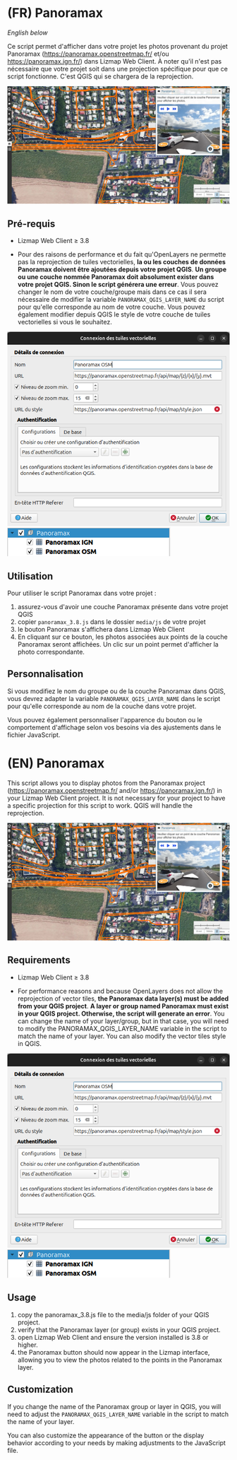 # (FR) Panoramax

_English below_

Ce script permet d'afficher dans votre projet les photos provenant du projet Panoramax
(https://panoramax.openstreetmap.fr/ et/ou https://panoramax.ign.fr/) dans Lizmap Web Client. À noter qu'il n'est pas
nécessaire que votre projet soit dans une projection spécifique pour que ce script fonctionne. C'est QGIS qui se
chargera de la reprojection.

![alt text](image-3.png)

## Pré-requis

- Lizmap Web Client ≥ 3.8

- Pour des raisons de performance et du fait qu'OpenLayers ne permette pas la reprojection de tuiles vectorielles,
  **la ou les couches de données Panoramax doivent être ajoutées depuis votre projet QGIS**.
  **Un groupe ou une couche nommée Panoramax doit absolument exister dans votre projet QGIS. Sinon le script générera
  une erreur**. Vous pouvez changer le nom de votre couche/groupe mais dans ce cas il sera nécessaire de modifier
  la variable `PANORAMAX_QGIS_LAYER_NAME` du script pour qu'elle corresponde au nom de votre couche. Vous pouvez
  également modifier depuis QGIS le style de votre couche de tuiles vectorielles si vous le souhaitez.

![alt text](image.png)
![alt text](image-1.png)

## Utilisation

Pour utiliser le script Panoramax dans votre projet :
1. assurez-vous d'avoir une couche Panoramax présente dans votre projet QGIS
2. copier `panoramax_3.8.js` dans le dossier `media/js` de votre projet
3. le bouton Panoramax s'affichera dans Lizmap Web Client
4. En cliquant sur ce bouton, les photos associées aux points de la couche Panoramax seront affichées.
   Un clic sur un point permet d'afficher la photo correspondante.

## Personnalisation

Si vous modifiez le nom du groupe ou de la couche Panoramax dans QGIS, vous devrez adapter la variable
`PANORAMAX_QGIS_LAYER_NAME` dans le script pour qu'elle corresponde au nom de la couche dans votre projet.

Vous pouvez également personnaliser l'apparence du bouton ou le comportement d'affichage selon vos besoins via des
ajustements dans le fichier JavaScript.

# (EN) Panoramax

This script allows you to display photos from the Panoramax project (https://panoramax.openstreetmap.fr/ and/or
https://panoramax.ign.fr/) in your Lizmap Web Client project. It is not necessary for your project to have a specific
projection for this script to work. QGIS will handle the reprojection.

![alt text](image-3.png)

## Requirements

- Lizmap Web Client ≥ 3.8

- For performance reasons and because OpenLayers does not allow the reprojection of vector tiles, **the Panoramax data
  layer(s) must be added from your QGIS project**. **A layer or group named Panoramax must exist in your QGIS project.
  Otherwise, the script will generate an error**. You can change the name of your layer/group, but in that case, you
  will need to modify the PANORAMAX_QGIS_LAYER_NAME variable in the script to match the name of your layer. You can
  also modify the vector tiles style in QGIS.

![alt text](image.png)
![alt text](image-1.png)


## Usage

1. copy the panoramax_3.8.js file to the media/js folder of your QGIS project.
2. verify that the Panoramax layer (or group) exists in your QGIS project.
3. open Lizmap Web Client and ensure the version installed is 3.8 or higher.
4. the Panoramax button should now appear in the Lizmap interface, allowing you to view the photos related to the points
   in the Panoramax layer.


## Customization

If you change the name of the Panoramax group or layer in QGIS, you will need to adjust the `PANORAMAX_QGIS_LAYER_NAME`
variable in the script to match the name of your layer.

You can also customize the appearance of the button or the display behavior according to your needs by making
adjustments to the JavaScript file.
